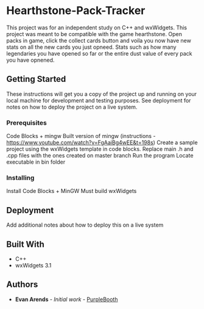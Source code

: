 # Hearthstone-Pack-Tracker

This project was for an independent study on C++ and wxWidgets. This project was meant to be compatible with the game hearthstone. Open packs in game, click the collect cards button and voila you now have new stats on all the new cards you just opneed. Stats such as  how many legendaries you have opened so far or the entire dust value of every pack you have opnened. 


## Getting Started

These instructions will get you a copy of the project up and running on your local machine for development and testing purposes. See deployment for notes on how to deploy the project on a live system.

### Prerequisites

Code Blocks + mingw
Built version of mingw (instructions - https://www.youtube.com/watch?v=FgAaiBg4wEE&t=198s)
Create a sample project using the wxWidgets template in code blocks. 
Replace main .h and .cpp files with the ones created on master branch 
Run the program
Locate executable in bin folder


### Installing
Install Code Blocks + MinGW
Must build wxWidgets 


## Deployment

Add additional notes about how to deploy this on a live system

## Built With

* C++
* wxWidgets 3.1




## Authors

* **Evan Arends** - *Initial work* - [PurpleBooth](https://github.com/earends/Hearthstone-Pack-Tracker)


